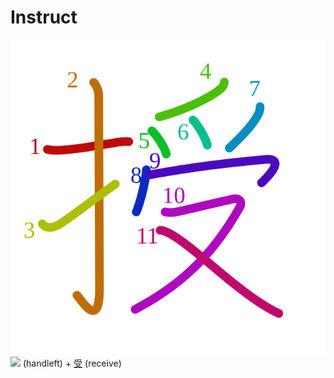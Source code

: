 # Instruct
![6388](Kanji/kanji-colorize/6388.svg)
![](http://www.kanjidamage.com/assets/radsmall/hand-aafaca9c6c732e8c5cbc36a76c32a05e6a94bf3bd18976c360e42bf73dc0c1cd.jpg) (handleft) + [受](Kanji/kanji-dict/受.md) (receive)